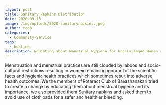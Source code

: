 ```yaml
---
layout: post
title: Sanitary Napkins Distribution
date: 2020-09-13
image: /img/uploads/2020-sanitarynapkins.jpeg
author: rcob
categories:
  - Community-Service
tags:
  - hosting
description: Educating about Menstrual Hygiene for Unprivileged Women staying in slum and distribution of Sanitary Napkins
---
```

Menstruation and menstrual practices are still clouded by taboos and socio-cultural restrictions resulting in women remaining ignorant of the scientific facts and hygienic health practices which sometimes result into adverse health outcomes. We the members of Rotaract Club of Banashanakari  tried to create a change by educating them about menstrual hygiene and its importance. we also provided them Sanitary napkins and asked them to avoid use of cloth pads for a safer and healthier bleeding.